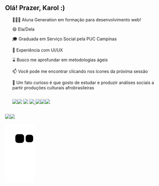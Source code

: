 ## Olá! Prazer, Karol :)


<ul>

  👩🏻‍💻 Aluna Generation em formação para desenvolvimento web!

  😄 Ela/Dela
           
🎓 Graduada em Serviço Social pela PUC Campinas
           
🎨 Experiência com UI/UX
            
⌛ Busco me aprofundar em metodologias ágeis
           
📫 Você pode me encontrar clicando nos ícones da próxima sessão
           
📝 Um fato curioso é que gosto de estudar e produzir análises sociais a partir produções culturais afrobrasileiras</ul>
  
##

</ul>
<ul><a href="https://www.instagram.com/krolynecorol/" target="_blank"><img src="https://img.shields.io/badge/-Instagram-%23E4405F?style=for-the-badge&logo=instagram&logoColor=white" target="_blank"></a><a href = "mailto:contato@karolyne.corol"><img src="https://img.shields.io/badge/Gmail-D14836?style=for-the-badge&logo=gmail&logoColor=white" target="_blank"></a> <a href="https://www.linkedin.com/in/karolynescorol/" target="_blank"><img src="https://img.shields.io/badge/-LinkedIn-%230077B5?style=for-the-badge&logo=linkedin&logoColor=white" target="_blank"></a> <a href= "https://wa.me/5519971051856?text=Falar%com%Karolyne"><img src="https://img.shields.io/badge/WhatsApp-25D366?style=for-the-badge&logo=whatsapp&logoColor=white"> <a href= https://www.behance.net/krolynecorol> <img src= https://img.shields.io/badge/Behance-0054F7?style=for-the-badge&logo=behance&logoColor=white><a href=https://steamcommunity.com/id/KROUCR><img src=https://img.shields.io/badge/Steam-000000?style=for-the-badge&logo=steam&logoColor=white><a href=https://open.spotify.com/user/karolynecorol><img src=https://img.shields.io/badge/Spotify-1ED760?&style=for-the-badge&logo=spotify&logoColor=white></ul>

##
  
<a href="https://github.com/kroucr"><img height="180em" src="https://github-readme-stats.vercel.app/api/top-langs/?username=kroucr&layout=compact&langs_count=7&theme=dracula"/><img height="180em" src="https://github-readme-stats.vercel.app/api?username=kroucr&show_icons=true&theme=dracula&include_all_commits=true&count_private=true"/>
  
       


       
![Snake animation](https://github.com/kroucr/kroucr/blob/output/github-contribution-grid-snake.svg)
